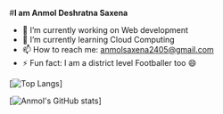 #**I am Anmol Deshratna Saxena**



- 🔭 I’m currently working on Web development
- 🌱 I’m currently learning Cloud Computing
- 📫 How to reach me: anmolsaxena2405@gmail.com
- ⚡ Fun fact: I am a district level Footballer too 😄

[![Top Langs](https://github-readme-stats.vercel.app/api/top-langs/?username=legendmortal07&layout=compact)]

[![Anmol's GitHub stats](https://github-readme-stats.vercel.app/api?username=legendmortal07&theme=algolia)]
